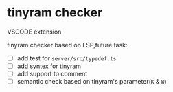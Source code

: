 # tinyram checker

VSCODE extension

tinyram checker based on LSP,future task:

- [ ] add test for `server/src/typedef.ts`
- [ ] add syntex for tinyram
- [ ] add support to comment
- [ ] semantic check based on tinyram's parameter(`K` & `W`)
